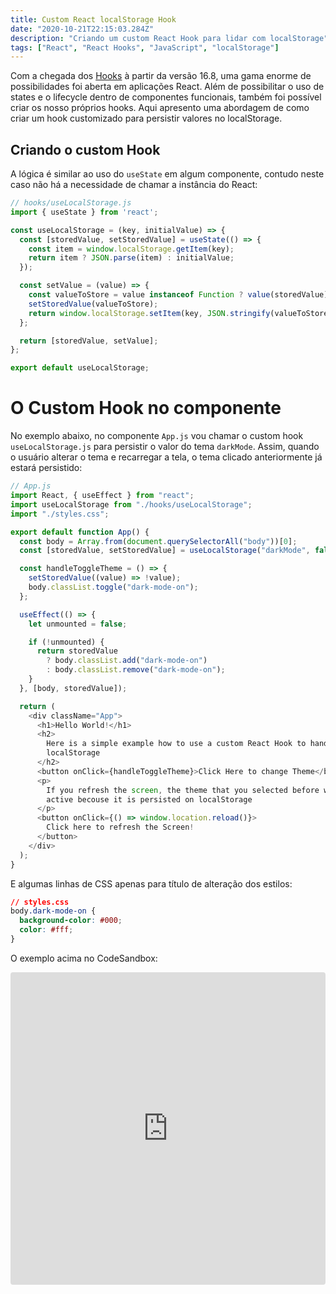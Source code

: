 ```yaml
---
title: Custom React localStorage Hook
date: "2020-10-21T22:15:03.284Z"
description: "Criando um custom React Hook para lidar com localStorage"
tags: ["React", "React Hooks", "JavaScript", "localStorage"]
---
```


Com a chegada dos [Hooks](https://reactjs.org/docs/hooks-intro.html) à partir da versão 16.8, uma gama enorme de possibilidades foi aberta em aplicações React. Além de possibilitar o uso de states e o lifecycle dentro de componentes funcionais, também foi possível criar os nosso próprios hooks. Aqui apresento uma abordagem de como criar um hook customizado para persistir valores no localStorage.

## Criando o custom Hook

A lógica é similar ao uso do `useState` em algum componente, contudo neste caso não há a necessidade de chamar a instância do React:

```javascript
// hooks/useLocalStorage.js
import { useState } from 'react';

const useLocalStorage = (key, initialValue) => {
  const [storedValue, setStoredValue] = useState(() => {
    const item = window.localStorage.getItem(key);
    return item ? JSON.parse(item) : initialValue;
  });

  const setValue = (value) => {
    const valueToStore = value instanceof Function ? value(storedValue) : value;
    setStoredValue(valueToStore);
    return window.localStorage.setItem(key, JSON.stringify(valueToStore));
  };

  return [storedValue, setValue];
};

export default useLocalStorage;
```

# O Custom Hook no componente

No exemplo abaixo, no componente `App.js` vou chamar o custom hook `useLocalStorage.js` para persistir o valor do tema `darkMode`. Assim, quando o usuário alterar o tema e recarregar a tela, o tema clicado anteriormente já estará persistido:

```javascript
// App.js
import React, { useEffect } from "react";
import useLocalStorage from "./hooks/useLocalStorage";
import "./styles.css";

export default function App() {
  const body = Array.from(document.querySelectorAll("body"))[0];
  const [storedValue, setStoredValue] = useLocalStorage("darkMode", false);

  const handleToggleTheme = () => {
    setStoredValue((value) => !value);
    body.classList.toggle("dark-mode-on");
  };

  useEffect(() => {
    let unmounted = false;

    if (!unmounted) {
      return storedValue
        ? body.classList.add("dark-mode-on")
        : body.classList.remove("dark-mode-on");
    }
  }, [body, storedValue]);

  return (
    <div className="App">
      <h1>Hello World!</h1>
      <h2>
        Here is a simple example how to use a custom React Hook to handle
        localStorage
      </h2>
      <button onClick={handleToggleTheme}>Click Here to change Theme</button>
      <p>
        If you refresh the screen, the theme that you selected before will be
        active becouse it is persisted on localStorage
      </p>
      <button onClick={() => window.location.reload()}>
        Click here to refresh the Screen!
      </button>
    </div>
  );
}
```

E algumas linhas de CSS apenas para título de alteração dos estilos:

```css
// styles.css
body.dark-mode-on {
  background-color: #000;
  color: #fff;
}
```

O exemplo acima no CodeSandbox:

<iframe src="https://codesandbox.io/embed/custom-react-hook-uselocalstorage-mlqjq?fontsize=14&hidenavigation=1&theme=dark"
     style="width:100%; height:500px; border:0; border-radius: 4px; overflow:hidden;"
     title="custom-react-hook-useLocalStorage"
     allow="accelerometer; ambient-light-sensor; camera; encrypted-media; geolocation; gyroscope; hid; microphone; midi; payment; usb; vr; xr-spatial-tracking"
     sandbox="allow-forms allow-modals allow-popups allow-presentation allow-same-origin allow-scripts"
   ></iframe>
